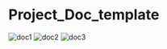 # Project_Doc_template
![doc1](https://user-images.githubusercontent.com/29848785/130434109-b6b65c2c-83ca-4196-800a-d27380e8b15f.png)
![doc2](https://user-images.githubusercontent.com/29848785/130434112-080a0736-bccb-4839-a757-137febaaa8c1.png)
![doc3](https://user-images.githubusercontent.com/29848785/130434120-53d3e919-5f62-4fda-9a7f-75ecd97bbe6b.png)

